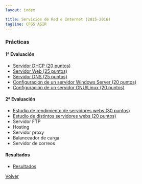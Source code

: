 ```yaml
---
layout: index

title: Servicios de Red e Internet (2015-2016)
tagline: CFGS ASIR
---
```


### Prácticas

#### 1ª Evaluación

* [Servidor DHCP (20 puntos)](dhcp)
* [Servidor Web (25 puntos)](web)
* [Servidor DNS (25 puntos)](dns)
* [Configuración de un servidor Windows Server (20 puntos)](wserver)
* [Configuración de un servidor GNU/Linux (20 puntos)](slinux)


#### 2ª Evaluación

* [Estudio de rendimiento de servidores webs (30 puntos)](rendimiento)
* [Estudio de distintos servidores webs (20 puntos)](webservers)
* Servidor FTP
* Hosting
* Servidor proxy
* Balanceador de carga
* Servidor de correos

#### Resultados

* [Resultados](https://docs.google.com/spreadsheets/d/1givlUhCq7JFoGeU6_wqAmxR1rflYt2UtwaKzjEglVfc/pubhtml#)

[Volver](http://josedom24.github.io/mod/)
